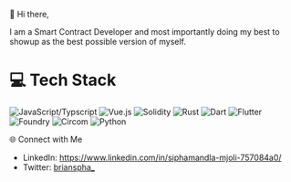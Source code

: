 👋 Hi there,

I am a Smart Contract Developer and most importantly doing my best to showup as the best possible version of myself.


# 💻 Tech Stack
![JavaScript/Typscript](https://img.shields.io/badge/JavaScript-%23323330.svg?style=for-the-badge&logo=javascript&logoColor=%23F7DF1E) ![Vue.js](https://img.shields.io/badge/Vue.js-%2335495e.svg?style=for-the-badge&logo=vuedotjs&logoColor=%234FC08D) ![Solidity](https://img.shields.io/badge/Solidity-2674E5?style=for-the-badge&logo=solidity&logoColor=white) ![Rust](https://img.shields.io/badge/Rust-000000?style=for-the-badge&logo=rust&logoColor=white) ![Dart](https://img.shields.io/badge/Dart-0175C2?style=for-the-badge&logo=dart&logoColor=white) ![Flutter](https://img.shields.io/badge/Flutter-02569B?style=for-the-badge&logo=flutter&logoColor=white) ![Foundry](https://img.shields.io/badge/foundry-yellow?style=for-the-badge&logo=fondry-rs&logoColor=white) ![Circom](https://img.shields.io/badge/circom-green?style=for-the-badge&logo=circom&logoColor=white) ![Python](https://img.shields.io/badge/python-purple?style=for-the-badge&logo=python&logoColor=white) 

🌐 Connect with Me
- LinkedIn: https://www.linkedin.com/in/siphamandla-mjoli-757084a0/
- Twitter: <a href="https://twitter.com/brianspha_">brianspha_</a>

